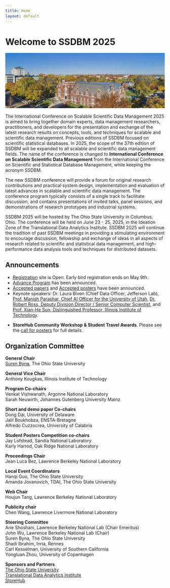 ```yaml
---
title: Home
layout: default
---
```


# Welcome to SSDBM 2025

<img src="assets/images/pomerene_hall_4.jpeg" alt="Pomerene-day" width="800" border="0"> <br>


The International Conference on Scalable Scientific Data Management 2025 is aimed to bring together domain experts, data management researchers, practitioners, and developers for the presentation and exchange of the latest research results on concepts, tools, and techniques for scalable and scientific data management. Previous editions of SSDBM focused on scientific statistical databases. In 2025, the scope of the 37th edition of SSDBM will be expanded to all scalable and scientific data management fields. The name of the conference is changed to **International Conference on Scalable Scientific Data Management** from the International Conference on Scientific and Statistical Database Management, while keeping the acronym SSDBM. 

The new SSDBM conference will provide a forum for original research contributions and practical system design, implementation and evaluation of latest advances in scalable and scientific data management. The conference program typically consists of a single track to facilitate discussion, and contains presentations of invited talks, panel sessions, and demonstrations of research prototypes and industrial systems.

SSDBM 2025 will be hosted by The Ohio State University in Columbus, Ohio. The conference will be held on June 23 - 25, 2025, in the Ideation Zone of the Translational Data Analytics Institute. SSDBM 2025 will continue the tradition of past SSDBM meetings in providing a stimulating environment to encourage discussion, fellowship and exchange of ideas in all aspects of research related to scientific and statistical data management, and high-performance data analysis tools and techniques for distributed datasets.


## Announcements
- [Registration](register.html) site is Open. Early bird registration ends on May 9th.
- <a href="https://ssdbm.org/2025/program">Advance Program</a> has been announced.
- [Accepted papers](accepted-papers.html) and [Accepted posters](accepted-posters.html) have been announced.
- Keynote speakers: Dr. Laura Biven (Chief Data Officer, Jefferson Lab), [Prof. Manish Parashar, Chief AI Officer for the University of Utah](https://www.manishparashar.org), [Dr. Robert Ross, Deputy Division Director / Senior Computer Scientist](https://www.anl.gov/profile/robert-b-ross), and [Prof. Xian-He Sun, Distinguished Professor, Illinois Institute of Technology](http://www.cs.iit.edu/~scs/sun/).
<!-- - The deadline for [Camera-ready](camera_ready.html) papers and [author registration](./register.md) is TBD 2025. -->
<!-- - Registration is now open! -->
<!-- - Call for Regular Papers is announced! Please see the [call for paper](./callpaper.md) for full details. -->
<!-- - Call for Short & Demo Papers is announced! Please see the [call for demo paper](./callshortpaper.md) for full details. -->
<!-- - Call for Posters is announced! Please see the [call for posters](./callposter.md) for full details. -->
- **StoreHub Community Workshop & Student Travel Awards**. Please see the [call for posters](./callposter.md) for full details.
<!-- - Submission site is now open: [https://easychair.org/conferences/?conf=ssdbm2025](https://easychair.org/conferences/?conf=ssdbm2025) -->
<!-- - Submission deadline has been extended to Mar 2nd, 2025. -->

<!--

- [Accepted papers](accepted-papers.html) have been announced.
- [Camera-ready](camera_ready.html) papers and [author registration](./register.md) deadlines have been extended.
- <s>Registration is now open!</s>
- <s>Notifications to authors will be sent on June 2, 2023.</s>
- <s>Submission deadline has been extended to April 30, 2023.</s>
- <s>Call for Papers is announced! Please see this page (calls) for full details.</s>
- <s>Please submit your paper here (https://easychair.org/conferences/?conf=ssdbm2023).</s>
-->
<!-- ## News and Highlights -->
<!-- - The conference program will consist of 4 [keynotes](./keynotes.md), 11 full paper presentations, 7 short paper presentations, 1 demonstration, 6 poster presentations, and 1 poster session  (see [accepted papers](./accepted-papers.md)). -->
<!-- - All papers (Full, Short, and Demo) will appear in the proceedings to be published by [Association of Computing Machinery (ACM)](https://www.acm.org/) [International Conference Proceeding Series (ICPS)](https://www.acm.org/publications/icps) and will appear in the [ACM Digital Library](https://www.acm.org/publications/digital-library) and many [indexing providers](https://authors.acm.org/journals/journals-indexing-list). -->


<!--  ## Conference Officers -->

## Organization Committee

**General Chair**<br>
<a href="https://sbyna.github.io">Suren Byna</a>, The Ohio State University<br>

**General Vice Chair**<br>
Anthony Kougkas, Illinois Institute of Technology<br>

**Program Co-chairs**<br>
Venkat Vishwanath, Argonne National Laboratory<br>
Sarah Neuwirth, Johannes Gutenberg University Mainz<br>

**Short and demo paper Co-chairs**<br>
Dong Dai, University of Delaware<br>
Jalil Boukhobza, ENSTA-Bretagne<br>
Alfredo Cuzzocrea, University of Calabria<br>

**Student Posters Competition co-chairs**<br>
Jay Lofstead, Sandia National Laboratory<br>
Karly Harrod, Oak Ridge National Laboratory<br>

**Proceedings Chair**<br>
Jean Luca Bez, Lawrence Berkeley National Laboratory<br>

**Local Event Coordinators**<br>
Hanqi Guo, The Ohio State University <br>
Amanda Jovanovich, TDAI, The Ohio State University <br>

**Web Chair**<br>
Houjun Tang, Lawrence Berkeley National Laboratory<br>

**Publicity chair**<br>
Chen Wang, Lawrence Livermore National Laboratory<br>

**Steering Committee**<br>
Arie Shoshani, Lawrence Berkeley National Lab (Chair Emeritus)<br>
John Wu, Lawrence Berkeley National Lab (Chair)<br>
Suren Byna, The Ohio State University<br>
Shadi Ibrahim, Inria, Rennes<br>
Carl Kesselman, University of Southern California<br>
Yongluan Zhou, University of Copenhagen<br>

**Sponsors and Partners**<br>
[The Ohio State University](https://www.osu.edu/)<br>
[Translational Data Analytics Institute](https://tdai.osu.edu/)<br>
[StoreHub](https://grc.iit.edu/research/projects/storehub/)<br>
